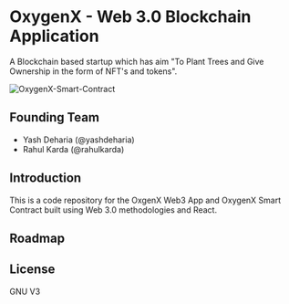 # OxygenX - Web 3.0 Blockchain Application
A Blockchain based startup which has aim "To Plant Trees and Give Ownership in the form of NFT's and tokens".

![OxygenX-Smart-Contract](https://github.com/rahulkarda/oxygenx-smart-contract/blob/master/client/images/oxygenx-smart-contract.png?raw=true)

## Founding Team 
- Yash Deharia (@yashdeharia)
- Rahul Karda (@rahulkarda)

## Introduction
This is a code repository for the OxgenX Web3 App and OxygenX Smart Contract built using Web 3.0 methodologies and React.

## Roadmap


## License
GNU V3 


